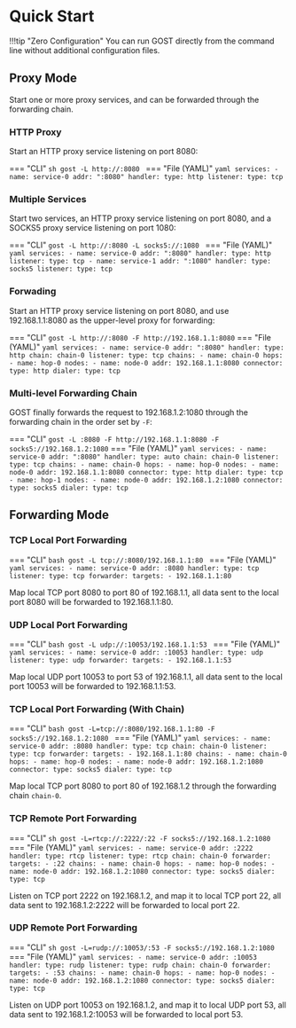 # Quick Start

!!!tip "Zero Configuration"
    You can run GOST directly from the command line without additional configuration files.
    
## Proxy Mode

Start one or more proxy services, and can be forwarded through the forwarding chain. 

### HTTP Proxy

Start an HTTP proxy service listening on port 8080:

=== "CLI"
    ```sh
	gost -L http://:8080
	```
=== "File (YAML)"
    ```yaml
	services:
	- name: service-0
	  addr: ":8080"
	  handler:
		type: http
	  listener:
		type: tcp
	```

### Multiple Services

Start two services, an HTTP proxy service listening on port 8080, and a SOCKS5 proxy service listening on port 1080:

=== "CLI"
    ```
    gost -L http://:8080 -L socks5://:1080 
	```
=== "File (YAML)"
    ```yaml
	services:
	- name: service-0
	  addr: ":8080"
	  handler:
		type: http
	  listener:
		type: tcp
	- name: service-1
	  addr: ":1080"
	  handler:
		type: socks5
	  listener:
		type: tcp
	```

### Forwading

Start an HTTP proxy service listening on port 8080, and use 192.168.1.1:8080 as the upper-level proxy for forwarding:

=== "CLI"
	```
	gost -L http://:8080 -F http://192.168.1.1:8080
	```
=== "File (YAML)"
    ```yaml
	services:
	- name: service-0
	  addr: ":8080"
	  handler:
		type: http
		chain: chain-0
	  listener:
		type: tcp
	chains:
	- name: chain-0
	  hops:
	  - name: hop-0
		nodes:
		- name: node-0
		  addr: 192.168.1.1:8080
		  connector:
			type: http
		  dialer:
		    type: tcp
	```

### Multi-level Forwarding Chain

GOST finally forwards the request to 192.168.1.2:1080 through the forwarding chain in the order set by `-F`:

=== "CLI"
	```
	gost -L :8080 -F http://192.168.1.1:8080 -F socks5://192.168.1.2:1080
	```
=== "File (YAML)"
    ```yaml
	services:
	- name: service-0
	  addr: ":8080"
	  handler:
		type: auto
		chain: chain-0
	  listener:
		type: tcp
	chains:
	- name: chain-0
	  hops:
	  - name: hop-0
		nodes:
		- name: node-0
		  addr: 192.168.1.1:8080
		  connector:
			type: http
		  dialer:
		    type: tcp
	  - name: hop-1
		nodes:
		- name: node-0
		  addr: 192.168.1.2:1080
		  connector:
			type: socks5
		  dialer:
		    type: tcp
	```

## Forwarding Mode

### TCP Local Port Forwarding

=== "CLI"
	```bash
	gost -L tcp://:8080/192.168.1.1:80
	```
=== "File (YAML)"
    ```yaml
	services:
	- name: service-0
	  addr: :8080
	  handler:
		type: tcp
	  listener:
		type: tcp
	  forwarder:
		targets:
		- 192.168.1.1:80
	```

Map local TCP port 8080 to port 80 of 192.168.1.1, all data sent to the local port 8080 will be forwarded to 192.168.1.1:80.

### UDP Local Port Forwarding

=== "CLI"
	```bash
    gost -L udp://:10053/192.168.1.1:53
	```
=== "File (YAML)"
    ```yaml
	services:
	- name: service-0
	  addr: :10053
	  handler:
		type: udp
	  listener:
		type: udp
	  forwarder:
		targets:
		- 192.168.1.1:53
	```

Map local UDP port 10053 to port 53 of 192.168.1.1, all data sent to the local port 10053 will be forwarded to 192.168.1.1:53.

### TCP Local Port Forwarding (With Chain)

=== "CLI"
	```bash
    gost -L=tcp://:8080/192.168.1.1:80 -F socks5://192.168.1.2:1080
	```
=== "File (YAML)"
    ```yaml
	services:
	- name: service-0
	  addr: :8080
	  handler:
		type: tcp
		chain: chain-0
	  listener:
		type: tcp
	  forwarder:
		targets:
		- 192.168.1.1:80
	chains:
	- name: chain-0
	  hops:
	  - name: hop-0
		nodes:
		- name: node-0
		  addr: 192.168.1.2:1080
		  connector:
			type: socks5
		  dialer:
			type: tcp
	```

Map local TCP port 8080 to port 80 of 192.168.1.2 through the forwarding chain `chain-0`.

### TCP Remote Port Forwarding

=== "CLI"
	```sh
    gost -L=rtcp://:2222/:22 -F socks5://192.168.1.2:1080
	```
=== "File (YAML)"
    ```yaml
	services:
	- name: service-0
	  addr: :2222
	  handler:
		type: rtcp
	  listener:
		type: rtcp
		chain: chain-0
	  forwarder:
		targets:
		- :22
	chains:
	- name: chain-0
	  hops:
	  - name: hop-0
		nodes:
		- name: node-0
		  addr: 192.168.1.2:1080
		  connector:
			type: socks5
		  dialer:
			type: tcp
	```

Listen on TCP port 2222 on 192.168.1.2, and map it to local TCP port 22, all data sent to 192.168.1.2:2222 will be forwarded to local port 22.

### UDP Remote Port Forwarding

=== "CLI"
	```sh
    gost -L=rudp://:10053/:53 -F socks5://192.168.1.2:1080
	```
=== "File (YAML)"
    ```yaml
	services:
	- name: service-0
	  addr: :10053
	  handler:
		type: rudp
	  listener:
		type: rudp
		chain: chain-0
	  forwarder:
		targets:
		- :53
	chains:
	- name: chain-0
	  hops:
	  - name: hop-0
		nodes:
		- name: node-0
		  addr: 192.168.1.2:1080
		  connector:
			type: socks5
		  dialer:
			type: tcp
	```

Listen on UDP port 10053 on 192.168.1.2, and map it to local UDP port 53, all data sent to 192.168.1.2:10053 will be forwarded to local port 53.

